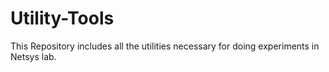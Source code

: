 # Utility-Tools

This Repository includes all the utilities necessary for doing experiments in Netsys lab.
